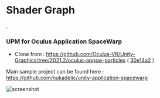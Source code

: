 # Shader Graph

.
### UPM for Oculus Application SpaceWarp
  
  
* Clone from : https://github.com/Oculus-VR/Unity-Graphics/tree/2021.2/oculus-appsw-particles ( [30e14a2](https://github.com/Oculus-VR/Unity-Graphics/tree/30e14a2ca18f7c4c9903767895c1ca15d1af6c76) ) 
  
  
Main sample project can be found here : https://github.com/nukadelic/unity-application-spacewarp  
  
![screenshot](https://raw.githubusercontent.com/nukadelic/unity-application-spacewarp/master/Img/screenshot.png)